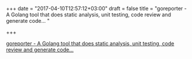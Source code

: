 +++
date = "2017-04-10T12:57:12+03:00"
draft = false
title = "goreporter - A Golang tool that does static analysis, unit testing, code review and generate code... "

+++

<p><a href="https://t.co/Gmw7JkaKDR">goreporter - A Golang tool that does static analysis, unit testing, code review and generate code... </a></p>